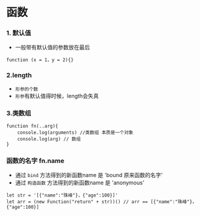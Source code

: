 # 函数

### 1. 默认值
* 一般带有默认值的参数放在最后
```
function (x = 1，y = 2){}
```
### 2.length
* `形参的个数`
* `形参`有默认值得时候，length会失真
### 3.类数组
```
function fn(..arg){
    console.log(arguments) //类数组 本质是一个对象
    console.log(arg) // 数组
}
```
### 函数的名字 fn.name
* 通过 `bind` 方法得到的新函数name 是 'bound 原来函数的名字'
* 通过 `构造函数` 方法得到的新函数name 是 'anonymous'
```
let str = '[{"name":"珠峰"}，{"age":100}]'
let arr = (new Function("return" + str))() // arr == [{"name":"珠峰"}，{"age":100}]
```
